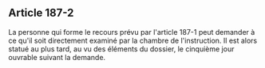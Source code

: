 Article 187-2
----
La personne qui forme le recours prévu par l'article 187-1 peut demander à ce
qu'il soit directement examiné par la chambre de l'instruction. Il est alors
statué au plus tard, au vu des éléments du dossier, le cinquième jour ouvrable
suivant la demande.
